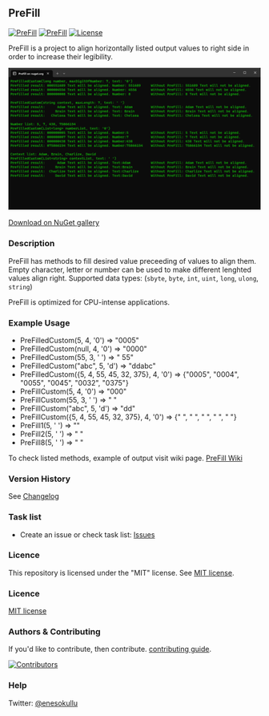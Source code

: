 ## PreFill
[![PreFill](https://img.shields.io/nuget/v/PreFill.svg)](https://www.nuget.org/packages/PreFill/) [![PreFill](https://img.shields.io/nuget/dt/PreFill.svg)](https://www.nuget.org/packages/PreFill/) [![License](https://img.shields.io/github/license/meokullu/PreFill.svg)](https://github.com/meokullu/PreFill/blob/master/LICENSE)

PreFill is a project to align horizontally listed output values to right side in order to increase their legibility.

![PreFill](https://github.com/meokullu/PreFill/blob/master/PreFill/Resources/Screenshot.png)

[Download on NuGet gallery](https://www.nuget.org/packages/PreFill/)

### Description

PreFill has methods to fill desired value preceeding of values to align them. Empty character, letter or number can be used to make different lenghted values align right. Supported data types: (`sbyte`, `byte`, `int`, `uint`, `long`, `ulong`, `string`)

PreFill is optimized for CPU-intense applications.

### Example Usage

* PreFilledCustom(5, 4, '0') => "0005"
* PreFilledCustom(null, 4, '0') => "0000"
* PreFilledCustom(55, 3, ' ') => " 55"
* PreFilledCustom("abc", 5, 'd') => "ddabc"
* PreFilledCustom({5, 4, 55, 45, 32, 375}, 4, '0') => {"0005", "0004", "0055", "0045", "0032", "0375"}
* PreFillCustom(5, 4, '0') => "000"
* PreFillCustom(55, 3, ' ') => " "
* PreFillCustom("abc", 5, 'd') => "dd"
* PreFillCustom({5, 4, 55, 45, 32, 375}, 4, '0') => {"   ", "   ", "  ", "  ", " "}
* PreFill1(5, ' ') => ""
* PreFill2(5, ' ') => " "
* PreFill8(5, ' ') => "       "

To check listed methods, example of output visit wiki page. [PreFill Wiki](https://github.com/meokullu/PreFill/wiki)

### Version History
See [Changelog](https://github.com/meokullu/PreFill/blob/master/CHANGELOG.md)

### Task list
* Create an issue or check task list: [Issues](https://github.com/meokullu/PreFill/issues)

### Licence
This repository is licensed under the "MIT" license. See [MIT license](https://github.com/meokullu/CalculateETA/blob/master/LICENSE).

### Licence
[MIT license](https://github.com/meokullu/PreFill/blob/master/LICENSE)

### Authors & Contributing

If you'd like to contribute, then contribute. [contributing guide](https://github.com/meokullu/CalculateETA/blob/master/CONTRIBUTING.md).

[![Contributors](https://contrib.rocks/image?repo=meokullu/PreFill)](https://github.com/meokullu/PreFill/graphs/contributors)

### Help
Twitter: [@enesokullu](https://twitter.com/EnesOkullu)
